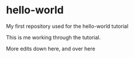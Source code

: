 # hello-world
My first repository used for the hello-world tutorial

This is me working through the tutorial. 

More edits down here,                                       and over here
